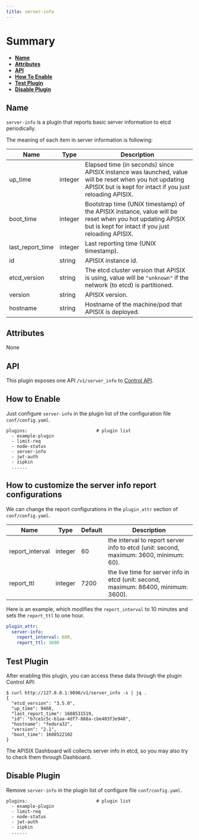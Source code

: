 ```yaml
---
title: server-info
---
```


<!--
#
# Licensed to the Apache Software Foundation (ASF) under one or more
# contributor license agreements.  See the NOTICE file distributed with
# this work for additional information regarding copyright ownership.
# The ASF licenses this file to You under the Apache License, Version 2.0
# (the "License"); you may not use this file except in compliance with
# the License.  You may obtain a copy of the License at
#
#     http://www.apache.org/licenses/LICENSE-2.0
#
# Unless required by applicable law or agreed to in writing, software
# distributed under the License is distributed on an "AS IS" BASIS,
# WITHOUT WARRANTIES OR CONDITIONS OF ANY KIND, either express or implied.
# See the License for the specific language governing permissions and
# limitations under the License.
#
-->

# Summary

- [**Name**](#name)
- [**Attributes**](#attributes)
- [**API**](#api)
- [**How To Enable**](#how-to-enable)
- [**Test Plugin**](#test-plugin)
- [**Disable Plugin**](#disable-plugin)

## Name

`server-info` is a plugin that reports basic server information to etcd periodically.

The meaning of each item in server information is following:

| Name    | Type | Description |
|---------|------|-------------|
| up_time | integer | Elapsed time (in seconds) since APISIX instance was launched, value will be reset when you hot updating APISIX but is kept for intact if you just reloading APISIX. |
| boot_time | integer | Bootstrap time (UNIX timestamp) of the APISIX instance, value will be reset when you hot updating APISIX but is kept for intact if you just reloading APISIX. |
| last_report_time | integer | Last reporting time (UNIX timestamp). |
| id | string | APISIX instance id. |
| etcd_version | string | The etcd cluster version that APISIX is using, value will be `"unknown"` if the network (to etcd) is partitioned. |
| version | string | APISIX version. |
| hostname | string | Hostname of the machine/pod that APISIX is deployed. |

## Attributes

None

## API

This plugin exposes one API `/v1/server_info` to [Control API](../control-api.md).

## How to Enable

Just configure `server-info` in the plugin list of the configuration file `conf/config.yaml`.

```
plugins:                          # plugin list
  - example-plugin
  - limit-req
  - node-status
  - server-info
  - jwt-auth
  - zipkin
  ......
```

## How to customize the server info report configurations

We can change the report configurations in the `plugin_attr` section of `conf/config.yaml`.

| Name         | Type   | Default  | Description                                                          |
| ------------ | ------ | -------- | -------------------------------------------------------------------- |
| report_interval | integer | 60 | the interval to report server info to etcd (unit: second, maximum: 3600, minimum: 60). |
| report_ttl | integer | 7200 | the live time for server info in etcd (unit: second, maximum: 86400, minimum: 3600). |

Here is an example, which modifies the `report_interval` to 10 minutes and sets the `report_ttl` to one hour.

```yaml
plugin_attr:
  server-info:
    report_interval: 600,
    report_ttl: 3600
```

## Test Plugin

After enabling this plugin, you can access these data through the plugin Control API:

```shell
$ curl http://127.0.0.1:9090/v1/server_info -s | jq .
{
  "etcd_version": "3.5.0",
  "up_time": 9460,
  "last_report_time": 1608531519,
  "id": "b7ce1c5c-b1aa-4df7-888a-cbe403f3e948",
  "hostname": "fedora32",
  "version": "2.1",
  "boot_time": 1608522102
}
```

The APISIX Dashboard will collects server info in etcd, so you may also try to check them through Dashboard.

## Disable Plugin

Remove `server-info` in the plugin list of configure file `conf/config.yaml`.

```
plugins:                          # plugin list
  - example-plugin
  - limit-req
  - node-status
  - jwt-auth
  - zipkin
  ......
```
